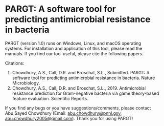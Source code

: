 # PARGT: A software tool for predicting antimicrobial resistance in bacteria 

PARGT (version 1.0) runs on Windows, Linux, and macOS operating systems. For installation and application of this tool, please read the manuals. If you find our tool useful, please cite the following papers. 

Citations:
1.  Chowdhury, A.S., Call, D.R. and Broschat, S.L., Submitted. PARGT: A software tool for predicting antimicrobial resistance in bacteria. Nature Microbiology.
2.	Chowdhury, A.S., Call, D.R. and Broschat, S.L., 2019. Antimicrobial resistance prediction for Gram-negative bacteria via game theory-based feature evaluation. Scientific Reports.


If you find any bugs or you have suggestions/comments, please contact Abu Sayed Chowdhury (Email: abu.chowdhury@pnnl.gov, abu.chowdhury2005@gmail.com). Thank you for using PARGT!
